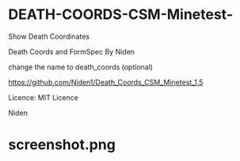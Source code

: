 # DEATH-COORDS-CSM-Minetest-
Show Death Coordinates

Death Coords and FormSpec By Niden

change the name to death_coords (optional)

https://github.com/Niden1/Death_Coords_CSM_Minetest_1.5

Licence: MIT Licence

Niden

# screenshot.png
